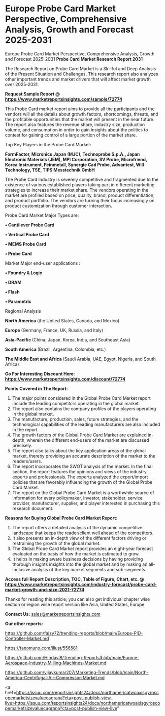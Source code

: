 # Europe Probe Card Market Perspective, Comprehensive Analysis, Growth and Forecast 2025-2031
Europe Probe Card Market Perspective, Comprehensive Analysis, Growth and Forecast 2025-2031
<strong>Probe Card Market Research Report 2031</strong>

The Research Report on Probe Card Market is a Skillful and Deep Analysis of the Present Situation and Challenges. This research report also analyzes other important trends and market drivers that will affect market growth over 2025-2031.

<strong>Request Sample Report @ <a href=https://www.marketreportsinsights.com/sample/72774>https://www.marketreportsinsights.com/sample/72774</a></strong>

This Probe Card market report aims to provide all the participants and the vendors will all the details about growth factors, shortcomings, threats, and the profitable opportunities that the market will present in the near future. The report also features the revenue share, industry size, production volume, and consumption in order to gain insights about the politics to contest for gaining control of a large portion of the market share.

Top Key Players in the Probe Card Market:

<strong>FormFactor, Micronics Japan (MJC), Technoprobe S.p.A., Japan Electronic Materials (JEM), MPI Corporation, SV Probe, Microfriend, Korea Instrument, Feinmetall, Synergie Cad Probe, Advantest, Will Technology, TSE, TIPS Messtechnik GmbH</strong>

The Probe Card Industry is severely competitive and fragmented due to the existence of various established players taking part in different marketing strategies to increase their market share. The vendors operating in the market are profiled based on price, quality, brand, product differentiation, and product portfolio. The vendors are turning their focus increasingly on product customization through customer interaction.

Probe Card Market Major Types are:

<strong>• Cantilever Probe Card

• Vertical Probe Card

• MEMS Probe Card

• Probe Card</strong>

Market Major end-user applications :

<strong>• Foundry & Logic

• DRAM

• Flash

• Parametric</strong>

Regional Analysis

</u><strong><b>North America</b></strong> (the United States, Canada, and Mexico)

<strong><b>Europe </b></strong>(Germany, France, UK, Russia, and Italy)

<strong><b>Asia-Pacific</b></strong> (China, Japan, Korea, India, and Southeast Asia)

<strong><b>South America</b></strong> (Brazil, Argentina, Colombia, etc.)

<strong><b>The Middle East and Africa</b></strong> (Saudi Arabia, UAE, Egypt, Nigeria, and South Africa)

<strong>Go For Interesting Discount Here: <a href=https://www.marketreportsinsights.com/discount/72774>https://www.marketreportsinsights.com/discount/72774</a></strong>

<strong>Points Covered in The Report:</strong>
<ol>
  <li>The major points considered in the Global Probe Card Market report include the leading competitors operating in the global market.</li>
  <li>The report also contains the company profiles of the players operating in the global market.</li>
  <li>The manufacture, production, sales, future strategies, and the technological capabilities of the leading manufacturers are also included in the report.</li>
  <li>The growth factors of the Global Probe Card Market are explained in-depth, wherein the different end-users of the market are discussed precisely.</li>
  <li>The report also talks about the key application areas of the global market, thereby providing an accurate description of the market to the readers/users.</li>
  <li>The report incorporates the SWOT analysis of the market. In the final section, the report features the opinions and views of the industry experts and professionals. The experts analyzed the export/import policies that are favorably influencing the growth of the Global Probe Card Market.</li>
  <li>The report on the Global Probe Card Market is a worthwhile source of information for every policymaker, investor, stakeholder, service provider, manufacturer, supplier, and player interested in purchasing this research document.</li>
</ol>
<strong>Reasons for Buying Global Probe Card Market Report:</strong>

<ol>
  <li>The report offers a detailed analysis of the dynamic competitive landscape that keeps the reader/client well ahead of the competitors.</li>
  <li>It also presents an in-depth view of the different factors driving or restraining the growth of the global market.</li>
  <li>The Global Probe Card Market report provides an eight-year forecast evaluated on the basis of how the market is estimated to grow.</li>
  <li>It helps in making aware business decisions by having providing thorough insights insights into the global market and by making an all-inclusive analysis of the key market segments and sub-segments.</li>
</ol>
<strong>Access full Report Description, TOC, Table of Figure, Chart, etc. @ <a href=https://www.marketreportsinsights.com/industry-forecast/probe-card-market-growth-and-size-2021-72774>https://www.marketreportsinsights.com/industry-forecast/probe-card-market-growth-and-size-2021-72774</a></strong>


Thanks for reading this article; you can also get individual chapter wise section or region wise report version like Asia, United States, Europe.

<strong>Contact Us:</strong>
sales@marketreportsinsights.com

<strong>Our other reports:</strong>

<a href=https://github.com/faizy72/trending-reports/blob/main/Europe-PID-Controller-Market.md>https://github.com/faizy72/trending-reports/blob/main/Europe-PID-Controller-Market.md</a>

<a href=https://tanomuno.com/illust/556581>https://tanomuno.com/illust/556581</a>

<a href=https://github.com/Hindavi8/Trending-Reports/blob/main/Europe-Aerospace-Industry-Milling-Machines-Market.md>https://github.com/Hindavi8/Trending-Reports/blob/main/Europe-Aerospace-Industry-Milling-Machines-Market.md</a>

<a href=https://github.com/vijaykumar207/Marketing-Trends/blob/main/North-America-Centrifugal-Air-Compressor-Market.md>https://github.com/vijaykumar207/Marketing-Trends/blob/main/North-America-Centrifugal-Air-Compressor-Market.md</a>

<a href=https://issuu.com/reportsinsights24/docs/northamericatwoaxisgyroscopemarketsizevaluecagrana?cta=post-publish-view-live>https://issuu.com/reportsinsights24/docs/northamericatwoaxisgyroscopemarketsizevaluecagrana?cta=post-publish-view-live</a>"
